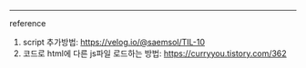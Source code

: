 ---
reference
1. script 추가방법: https://velog.io/@saemsol/TIL-10
2. 코드로 html에 다른 js파일 로드하는 방법: https://curryyou.tistory.com/362
